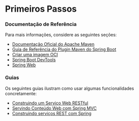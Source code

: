 # Primeiros Passos

### Documentação de Referência
Para mais informações, considere as seguintes seções:

* [Documentação Oficial do Apache Maven](https://maven.apache.org/guides/index.html)
* [Guia de Referência do Plugin Maven do Spring Boot](https://docs.spring.io/spring-boot/docs/3.3.0/maven-plugin/reference/html/)
* [Criar uma imagem OCI](https://docs.spring.io/spring-boot/docs/3.3.0/maven-plugin/reference/html/#build-image)
* [Spring Boot DevTools](https://docs.spring.io/spring-boot/docs/3.3.0/reference/htmlsingle/index.html#using.devtools)
* [Spring Web](https://docs.spring.io/spring-boot/docs/3.3.0/reference/htmlsingle/index.html#web)

### Guias
Os seguintes guias ilustram como usar algumas funcionalidades concretamente:

* [Construindo um Serviço Web RESTful](https://spring.io/guides/gs/rest-service/)
* [Servindo Conteúdo Web com Spring MVC](https://spring.io/guides/gs/serving-web-content/)
* [Construindo serviços REST com Spring](https://spring.io/guides/tutorials/rest/)
